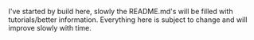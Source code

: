 I've started by build here, slowly the README.md's will be filled with tutorials/better information.
Everything here is subject to change and will improve slowly with time.